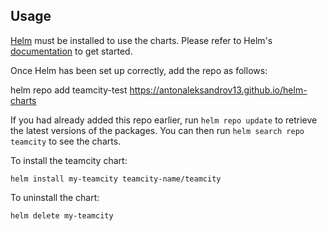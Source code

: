 ## Usage

[Helm](https://helm.sh) must be installed to use the charts.  Please refer to
Helm's [documentation](https://helm.sh/docs) to get started.

Once Helm has been set up correctly, add the repo as follows:

  helm repo add teamcity-test https://antonaleksandrov13.github.io/helm-charts

If you had already added this repo earlier, run `helm repo update` to retrieve
the latest versions of the packages.  You can then run `helm search repo
teamcity` to see the charts.

To install the teamcity chart:

    helm install my-teamcity teamcity-name/teamcity

To uninstall the chart:

    helm delete my-teamcity